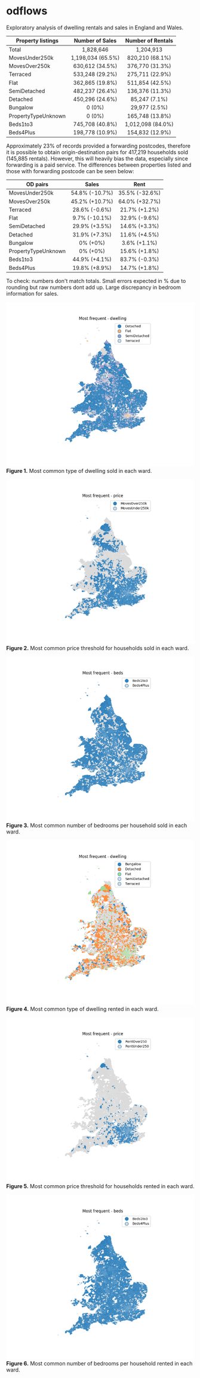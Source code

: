 # odflows

Exploratory analysis of dwelling rentals and sales in England and Wales.

|Property listings  |Number of Sales    |Number of Rentals | 
|-------------------|:-----------------:|:----------------:| 
|Total              | 1,828,646         | 1,204,913        | 
|MovesUnder250k     | 1,198,034 (65.5%) |   820,210 (68.1%)|
|MovesOver250k      |   630,612 (34.5%) |   376,770 (31.3%)|
|Terraced           |   533,248 (29.2%) |   275,711 (22.9%)|
|Flat               |   362,865 (19.8%) |   511,854 (42.5%)|
|SemiDetached       |   482,237 (26.4%) |   136,376 (11.3%)|
|Detached           |   450,296 (24.6%) |    85,247 (7.1%) |
|Bungalow           |         0 (0%)    |    29,977 (2.5%) |
|PropertyTypeUnknown|         0 (0%)    |   165,748 (13.8%)|
|Beds1to3           |   745,708 (40.8%) | 1,012,098 (84.0%)|
|Beds4Plus          |   198,778 (10.9%) |   154,832 (12.9%)|

Approximately 23% of records provided a forwarding postcodes, therefore it is possible to obtain origin-destination pairs for 417,219 households sold (145,885 rentals). However, this will heavily bias the data, especially since forwarding is a paid service. The differences between properties listed and those with forwarding postcode can be seen below:

| OD pairs          | Sales          | Rent           |
|-------------------|:--------------:|:--------------:|
|MovesUnder250k     | 54.8% (-10.7%) | 35.5% (-32.6%) | 
|MovesOver250k      | 45.2% (+10.7%) | 64.0% (+32.7%) | 
|Terraced           | 28.6% (-0.6%)  | 21.7% (+1.2%)  | 
|Flat               |  9.7% (-10.1%) | 32.9% (-9.6%)  | 
|SemiDetached       | 29.9% (+3.5%)  | 14.6% (+3.3%)  |
|Detached           | 31.9% (+7.3%)  | 11.6% (+4.5%)  |
|Bungalow           |    0% (+0%)    |  3.6% (+1.1%)  |
|PropertyTypeUnknown|    0% (+0%)    | 15.6% (+1.8%)  |
|Beds1to3           | 44.9% (+4.1%)  | 83.7% (-0.3%)  |
|Beds4Plus          | 19.8% (+8.9%)  | 14.7% (+1.8%)  |

To check: numbers don't match totals. Small errors expected in % due to rounding but raw numbers dont add up. Large discrepancy in bedroom information for sales.

![sales_dwelling](img/sales_category_dwelling.png)    
**Figure 1.** Most common type of dwelling sold in each ward.

![sales_price](img/sales_category_price.png)    
**Figure 2.** Most common price threshold for households sold in each ward.

![sales_beds](img/sales_category_beds.png)    
**Figure 3.** Most common number of bedrooms per household sold in each ward.

![rentals_dwelling](img/rentals_category_dwelling.png)    
**Figure 4.** Most common type of dwelling rented in each ward.

![rentals_price](img/rentals_category_price.png)    
**Figure 5.** Most common price threshold for households rented in each ward.

![rentals_beds](img/rentals_category_beds.png)    
**Figure 6.** Most common number of bedrooms per household rented in each ward.
